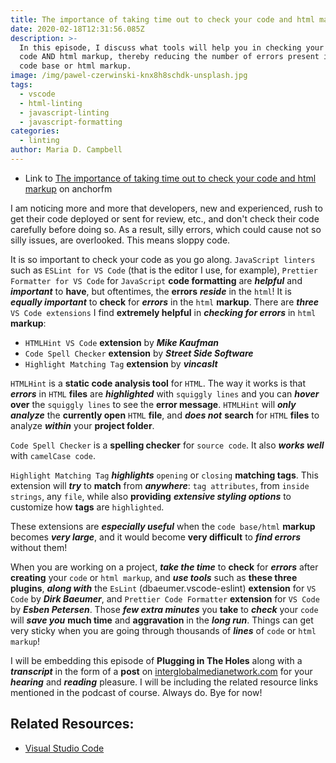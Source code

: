 ```yaml
---
title: The importance of taking time out to check your code and html markup
date: 2020-02-18T12:31:56.085Z
description: >-
  In this episode, I discuss what tools will help you in checking your source
  code AND html markup, thereby reducing the number of errors present in your
  code base or html markup.
image: /img/pawel-czerwinski-knx8h8schdk-unsplash.jpg
tags:
  - vscode
  - html-linting
  - javascript-linting
  - javascript-formatting
categories:
  - linting
author: Maria D. Campbell
---
```

- Link to [The importance of taking time out to check your code and html markup](https://anchor.fm/maria-campbell/episodes/The-importance-of-taking-time-out-to-check-your-code-and-html-markup-eatgo6) on anchorfm

I am noticing more and more that developers, new and experienced, rush to get their code deployed or sent for review, etc., and don't check their code carefully before doing so. As a result, silly errors, which could cause not so silly issues, are overlooked. This means sloppy code.

It is so important to check your code as you go along. `JavaScript linters` such as `ESLint for VS Code` (that is the editor I use, for example), `Prettier Formatter for VS Code` for `JavaScript` **code formatting** are ***helpful*** and ***important*** to **have**, but oftentimes, the **errors** ***reside*** in the `html`! It is ***equally important*** to **check** for ***errors*** in the `html` **markup**. There are ***three*** `VS Code extensions` I find **extremely helpful** in ***checking for errors*** in `html` **markup**:

- `HTMLHint VS Code` **extension** by ***Mike Kaufman***
- `Code Spell Checker` **extension** by ***Street Side Software***
- `Highlight Matching Tag` **extension** by ***vincasIt***

`HTMLHint` is a **static code analysis tool** for `HTML`. The way it works is that ***errors*** in `HTML` **files** are ***highlighted*** with `squiggly lines` and you can ***hover*** **over** the `squiggly lines` to see the **error message**. `HTMLHint` will ***only analyze*** the **currently open** `HTML` **file**, and ***does not*** **search** for `HTML` **files** to analyze ***within*** your **project folder**.

`Code Spell Checker` is a **spelling checker** for `source code`. It also ***works well*** with `camelCase code`.

`Highlight Matching Tag` ***highlights*** `opening` or `closing` **matching tags**. This extension will ***try*** to **match** from ***anywhere***: `tag attributes`, from `inside strings`, any `file`, while also **providing** ***extensive styling options*** to customize how **tags** are `highlighted`.

These extensions are ***especially useful*** when the `code base/html` **markup** becomes ***very large***, and it would become **very difficult** to ***find errors*** without them!

When you are working on a project, ***take the time*** to **check** for ***errors*** after **creating** your `code` or `html markup`, and ***use tools*** such as **these three plugins**, ***along with*** the `EsLint` (dbaeumer.vscode-eslint) **extension** for `VS Code` by ***Dirk Baeumer***, and `Prettier Code Formatter` **extension** for `VS Code` by ***Esben Petersen***. Those ***few extra minutes*** you **take** to ***check*** your `code` will ***save you*** **much time** and **aggravation** in the ***long run***. Things can get very sticky when you are going through thousands of ***lines*** of `code` or `html markup`!

I will be embedding this episode of **Plugging in The Holes** along with a ***transcript*** in the form of a **post** on [interglobalmedianetwork.com](https://www.interglobalmedianetwork.com/) for your ***hearing*** and ***reading*** pleasure. I will be including the related resource links mentioned in the podcast of course. Always do. Bye for now!

## Related Resources:

- [Visual Studio Code](https://code.visualstudio.com/)
